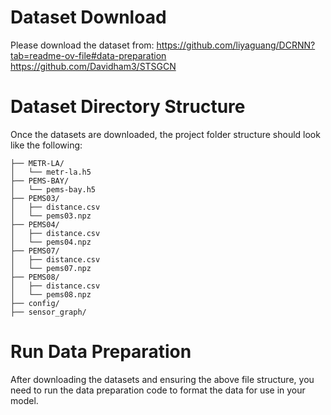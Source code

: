 # Dataset Download
Please download the dataset from: 
https://github.com/liyaguang/DCRNN?tab=readme-ov-file#data-preparation
https://github.com/Davidham3/STSGCN

# Dataset Directory Structure

Once the datasets are downloaded, the project folder structure should look like the following:
```plaintext
├── METR-LA/                  
│   └── metr-la.h5
├── PEMS-BAY/                
│   └── pems-bay.h5
├── PEMS03/
│   ├── distance.csv           
│   └── pems03.npz
├── PEMS04/
│   ├── distance.csv           
│   └── pems04.npz
├── PEMS07/  
│   ├── distance.csv   
│   └── pems07.npz
├── PEMS08/  
│   ├── distance.csv   
│   └── pems08.npz
├── config/
├── sensor_graph/   
```

# Run Data Preparation
After downloading the datasets and ensuring the above file structure, you need to run the data preparation code to format the data for use in your model.
